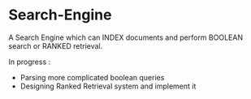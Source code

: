 # Search-Engine
A Search Engine which can INDEX documents and perform BOOLEAN search or RANKED retrieval.

In progress :
- Parsing more complicated boolean queries
- Designing Ranked Retrieval system and implement it
